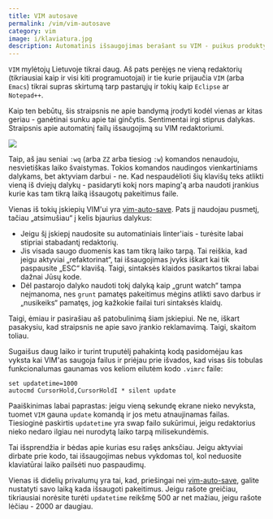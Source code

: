 ```yaml
---
title: VIM autosave
permalink: /vim/vim-autosave
category: vim
image: i/klaviatura.jpg
description: Automatinis išsaugojimas berašant su VIM - puikus produktyvumo hackas programuojantiems su VIM. Automatinį išsaugojimą galite turėti ir be įskiepių!
---
```


`VIM` mylėtojų Lietuvoje tikrai daug. Aš pats perėjęs ne vieną redaktorių (tikriausiai kaip ir visi kiti programuotojai) ir tie kurie prijaučia `VIM` (arba `Emacs`) tikrai supras skirtumą tarp pastarųjų ir tokių kaip `Eclipse` ar `Notepad++`.

Kaip ten bebūtų, šis straipsnis ne apie bandymą įrodyti kodėl vienas ar kitas geriau - ganėtinai sunku apie tai ginčytis. Sentimentai irgi stiprus dalykas. Straipsnis apie automatinį failų išsaugojimą su VIM redaktoriumi.

![](/i/vim_logo.png)

Taip, aš jau seniai `:wq` (arba `ZZ` arba tiesiog `:w`) komandos nenaudoju, nesvietiškas laiko švaistymas. Tokios komandos naudingos vienkartiniams dalykams, bet aktyviam darbui - ne. Kad nespaudėlioti šių klavišų teks atlikti vieną iš dviejų dalykų - pasidaryti kokį nors maping'ą arba naudoti įrankius kurie kas tam tikrą laiką išsaugotų pakeitimus faile.

Vienas iš tokių įskiepių VIM'ui yra [vim-auto-save](https://github.com/vim-scripts/vim-auto-save). Pats jį naudojau pusmetį, tačiau „atsimušiau“ į kelis bjaurius dalykus:

* Jeigu šį įskiepį naudosite su automatiniais linter'iais - turėsite labai stipriai stabadantį redaktorių.
* Jis visada saugo duomenis kas tam tikrą laiko tarpą. Tai reiškia, kad jeigu aktyviai „refaktorinat“, tai išsaugojimas įvyks iškart kai tik paspausite „ESC“ klavišą. Taigi, sintaksės klaidos pasikartos tikrai labai dažnai Jūsų kode.
* Dėl pastarojo dalyko naudoti tokį dalyką kaip „grunt watch“ tampa neįmanoma, nes `grunt` pamatęs pakeitimus mėgins atlikti savo darbus ir „nusikeiks“ pamatęs, jog kažkokie failai turi sintaksės klaidų.

Taigi, ėmiau ir pasirašiau aš patobulinimą šiam įskiepiui. Ne ne, iškart pasakysiu, kad straipsnis ne apie savo įrankio reklamavimą. Taigi, skaitom toliau.

Sugaišus daug laiko ir turint truputėlį pahakintą kodą pasidomėjau kas vyksta kai VIM'as saugoja failus ir priėjau prie išvados, kad visas šis tobulas funkcionalumas gaunamas vos keliom eilutėm kodo `.vimrc` faile:

    set updatetime=1000
    autocmd CursorHold,CursorHoldI * silent update

Paaiškinimas labai paprastas: jeigu vieną sekundę ekrane nieko nevyksta, tuomet `VIM` gauna `update` komandą ir jos metu atnaujinamas failas. Tiesioginė paskirtis `updatetime` yra swap failo sukūrimui, jeigu redaktorius nieko nedaro ilgiau nei nurodytą laiko tarpą milisekundėmis.

Tai išsprendžia ir bėdas apie kurias esu rašęs anksčiau. Jeigu aktyviai dirbate prie kodo, tai išsaugojimas nebus vykdomas tol, kol neduosite klaviatūrai laiko pailsėti nuo paspaudimų.

Vienas iš didelių privalumų yra tai, kad, priešingai nei [vim-auto-save](https://github.com/vim-scripts/vim-auto-save), galite nustatyti savo laiką kada išsaugoti pakeitimus. Jeigu rašote greičiau, tikriausiai norėsite turėti `updatetime` reikšmę 500 ar net mažiau, jeigu rašote lėčiau - 2000 ar daugiau.